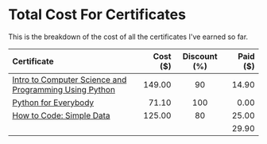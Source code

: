 # Total Cost For Certificates

This is the breakdown of the cost of all the certificates I've earned so far.

| Certificate | Cost ($) | Discount (%) | Paid ($)|
|:------------|  ----:  |  :--------:  |  ----:  |
| [Intro to Computer Science and Programming Using Python](https://www.edx.org/course/introduction-to-computer-science-and-programming-using-python) | 149.00 | 90 | 14.90 |
| [Python for Everybody](https://www.coursera.org/learn/python?specialization=python) | 71.10 | 100 | 0.00 |
| [How to Code: Simple Data](https://www.edx.org/learn/coding/university-of-british-columbia-how-to-code-simple-data) | 125.00 | 80 | 25.00 |
|             |      |          | 29.90 |